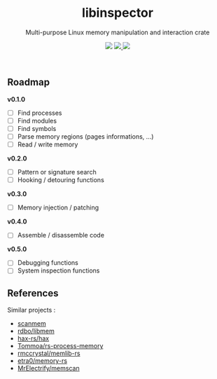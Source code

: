 <h1 align="center">libinspector</h1>
<p align="center">Multi-purpose Linux memory manipulation and interaction crate<p>
<p align="center">
    <img src="https://img.shields.io/badge/Built with Rust-grey?style=for-the-badge&logo=rust&color=%23B94700">
    <a target="_blank" href="https://github.com/standard3/libinspector/releases/">
        <img src="https://img.shields.io/github/v/release/standard3/libinspector?style=for-the-badge&color=%23DAA632&labelColor=%23B94700">
    </a>
    <img src="https://img.shields.io/github/license/standard3/libinspector?style=for-the-badge&color=%23DAA632&labelColor=%23B94700">
</p>

<br>

## Roadmap

**v0.1.0**
- [ ] Find processes
- [ ] Find modules
- [ ] Find symbols
- [ ] Parse memory regions (pages informations, ...)
- [ ] Read / write memory

**v0.2.0**
- [ ] Pattern or signature search
- [ ] Hooking / detouring functions

**v0.3.0**
- [ ] Memory injection / patching

**v0.4.0**
- [ ] Assemble / disassemble code

**v0.5.0**
- [ ] Debugging functions
- [ ] System inspection functions

## References

Similar projects :

- [scanmem](https://github.com/scanmem/scanmem)
- [rdbo/libmem](https://github.com/rdbo/libmem)
- [hax-rs/hax](https://github.com/hax-rs/hax)
- [Tommoa/rs-process-memory](https://github.com/Tommoa/rs-process-memory)
- [rmccrystal/memlib-rs](https://github.com/rmccrystal/memlib-rs)
- [etra0/memory-rs](https://github.com/etra0/memory-rs)
- [MrElectrify/memscan](https://github.com/MrElectrify/memscan)
